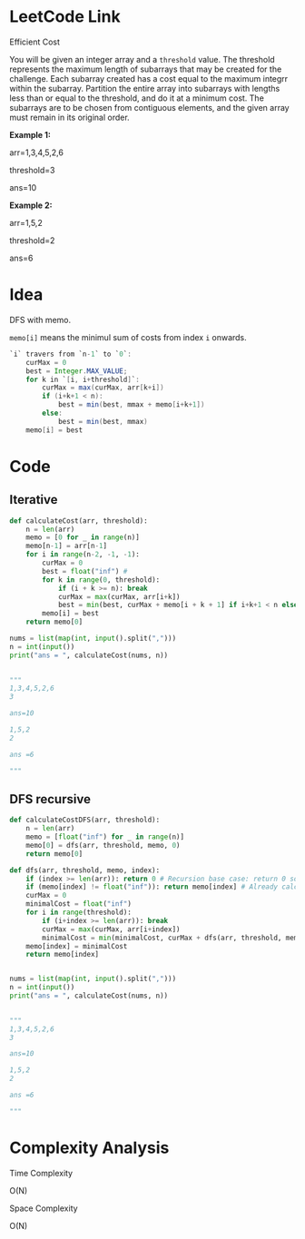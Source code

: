 # LeetCode Link

Efficient Cost

You will be given an integer array and a `threshold` value. The threshold represents the maximum length of subarrays that may be created for the challenge. Each subarray created has a cost equal to the maximum integrr within the subarray. Partition the entire array into subarrays with lengths less than or equal to the threshold, and do it at a minimum cost. The subarrays are to be chosen from contiguous elements, and the given array must remain in its original order.

**Example 1:**

arr=1,3,4,5,2,6

threshold=3

ans=10

**Example 2:**

arr=1,5,2

threshold=2

ans=6

# Idea

DFS with memo.

`memo[i]` means the minimul sum of costs from index `i` onwards.

```java
`i` travers from `n-1` to `0`:
	curMax = 0
	best = Integer.MAX_VALUE;
	for k in `[i, i+threshold]`:
		curMax = max(curMax, arr[k+i])
		if (i+k+1 < n):
			best = min(best, mmax + memo[i+k+1])
		else:
			best = min(best, mmax)
	memo[i] = best
```

# Code

## Iterative
```python
def calculateCost(arr, threshold):
	n = len(arr)
	memo = [0 for _ in range(n)]
	memo[n-1] = arr[n-1]
	for i in range(n-2, -1, -1):
		curMax = 0
		best = float("inf") #
		for k in range(0, threshold):
			if (i + k >= n): break
			curMax = max(curMax, arr[i+k])
			best = min(best, curMax + memo[i + k + 1] if i+k+1 < n else curMax)
		memo[i] = best
	return memo[0]

nums = list(map(int, input().split(",")))
n = int(input())
print("ans = ", calculateCost(nums, n))
        

"""
1,3,4,5,2,6
3

ans=10

1,5,2
2

ans =6

"""
```

## DFS recursive
```python
def calculateCostDFS(arr, threshold):
	n = len(arr)
	memo = [float("inf") for _ in range(n)]
	memo[0] = dfs(arr, threshold, memo, 0)
	return memo[0]

def dfs(arr, threshold, memo, index):
	if (index >= len(arr)): return 0 # Recursion base case: return 0 so that minimalCost = curMax
	if (memo[index] != float("inf")): return memo[index] # Already calculated, return memo[index]
	curMax = 0
	minimalCost = float("inf")
	for i in range(threshold):
		if (i+index >= len(arr)): break
		curMax = max(curMax, arr[i+index])
		minimalCost = min(minimalCost, curMax + dfs(arr, threshold, memo, i+index+1))
	memo[index] = minimalCost
	return memo[index]


nums = list(map(int, input().split(",")))
n = int(input())
print("ans = ", calculateCost(nums, n))
        

"""
1,3,4,5,2,6
3

ans=10

1,5,2
2

ans =6

"""
```

# Complexity Analysis

Time Complexity

O(N)

Space Complexity

O(N)
